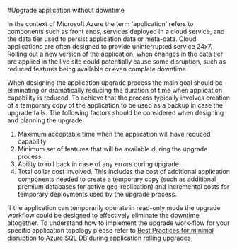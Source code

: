 <properties 
   pageTitle="SQL Database Business Continuity during Application Upgrade" 
   description="This section provides guidance for business continuity to prevent downtime during an application upgrade." 
   services="sql-database"
   documentationCenter="" 
   authors="elfisher" 
   manager="jeffreyg" 
   editor="monicar"/>

<tags   ms.service="sql-database"
   ms.date="07/14/2015"
   wacn.date=""/>

#Upgrade application without downtime

In the context of Microsoft Azure the term 'application' refers to components such as front ends, services deployed in a cloud service, and the data tier used to persist application data or meta-data. Cloud applications are often designed to provide uninterrupted service 24x7. Rolling out a new version of the application, when changes in the data tier are applied in the live site could potentially cause some disruption, such as reduced features being available or even complete downtime. 

When designing the application upgrade process the main goal should be eliminating or dramatically reducing the duration of time when application capability is reduced. To achieve that the process typically involves creation of a temporary copy of the application to be used as a backup in case the upgrade fails. The following  factors should be considered when designing and planning the upgrade:

1.	Maximum acceptable time when the application will have reduced capability 
2.	Minimum set of features that will be available during the upgrade process
3.	Ability to roll back in case of any errors during upgrade.
4.	Total dollar cost involved.  This includes the cost of additional application components needed to create a temporary copy (such as additional premium databases for active geo-replication) and incremental costs for temporary deployments used by the upgrade process. 

If the application can temporarily operate in read-only mode the upgrade workflow could be designed to effectively eliminate the downtime altogether. To understand how to implement the upgrade work-flow for your specific application topology please refer to [Best Practices for minimal disruption to Azure SQL DB during application rolling upgrades](https://msdn.microsoft.com/zh-CN/library/azure/dn790385.aspx)
 
 
